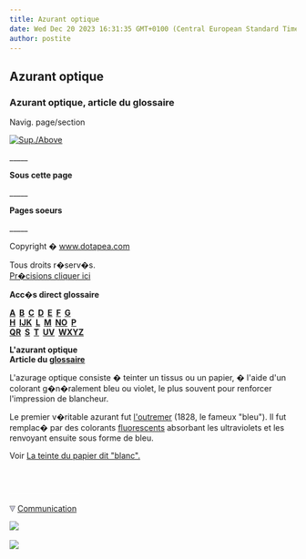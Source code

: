 ```yaml
---
title: Azurant optique
date: Wed Dec 20 2023 16:31:35 GMT+0100 (Central European Standard Time)
author: postite
---
```


## Azurant optique
### Azurant optique, article du glossaire
 Navig. page/section

[![Sup./Above](_derived/up_cmp_themenoir010_up.gif)](a.html)

\_\_\_\_\_

**Sous cette page**

\_\_\_\_\_

**Pages soeurs**

\_\_\_\_\_

Copyright � www.dotapea.com

Tous droits r�serv�s.  
[Pr�cisions cliquer ici](droitscopie.html)

**Acc�s direct glossaire**

**[A](a.html)  [B](b.html)  [C](c.html)  [D](d.html)  [E](e.html)  [F](f.html)  [G](g.html)  
[H](h.html)  [IJK](ijk.html)  [L](l.html)  [M](m.html)  [NO](no.html)  [P](p.html)  
[QR](qr.html)  [S](s.html)  [T](t.html)  [UV](uv.html)  [WXYZ](wxyz.html)**

**L'azurant optique  
Article du [glossaire](glossaire.html)**

L'azurage optique consiste � teinter un tissus ou un papier, � l'aide d'un colorant g�n�ralement bleu ou violet, le plus souvent pour renforcer l'impression de blancheur.

Le premier v�ritable azurant fut [l'outremer](outremer.html) (1828, le fameux "bleu"). Il fut remplac� par des colorants [fluorescents](phosphofluo.html) absorbant les ultraviolets et les renvoyant ensuite sous forme de bleu. 

Voir [La teinte du papier dit "blanc".](papier.html#lateintedupapierditblanc)



 

 ![](images/transparent122x1.gif)

![](images/flechebas.gif) [Communication](http://www.artrealite.com/annonceurs.htm) 

[![](https://cbonvin.fr/sites/regie.artrealite.com/visuels/campagne1.png)](index-2.html#20131014)

![](https://cbonvin.fr/sites/regie.artrealite.com/visuels/campagne2.png)
